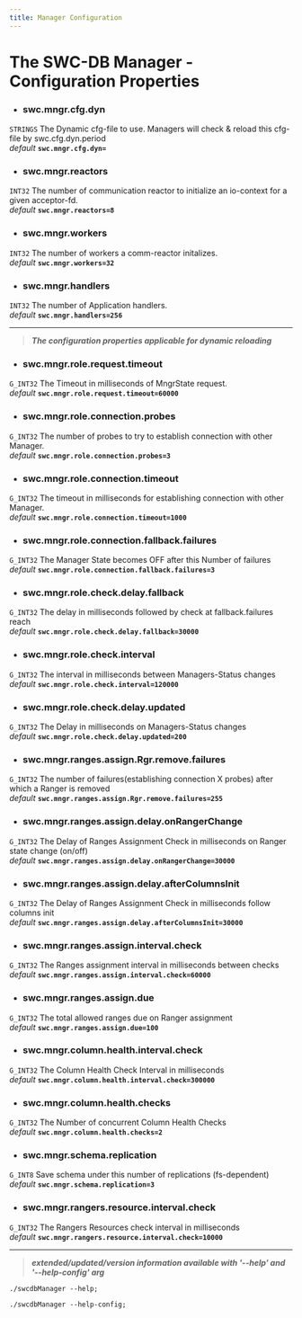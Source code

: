 ```yaml
---
title: Manager Configuration
---
```




# The SWC-DB Manager - Configuration Properties



* ### swc.mngr.cfg.dyn
```STRINGS```
The Dynamic cfg-file to use. Managers will check & reload this cfg-file by swc.cfg.dyn.period \
_default_ **```swc.mngr.cfg.dyn=```**

* ### swc.mngr.reactors
```INT32```
The number of communication reactor to initialize an io-context for a given acceptor-fd. \
_default_ **```swc.mngr.reactors=8```**

* ### swc.mngr.workers
```INT32```
The number of workers a comm-reactor initalizes. \
_default_ **```swc.mngr.workers=32```**

* ### swc.mngr.handlers
```INT32```
The number of Application handlers. \
_default_ **```swc.mngr.handlers=256```**



***

 > **_The configuration properties applicable for dynamic reloading_**


* ### swc.mngr.role.request.timeout
```G_INT32```
The Timeout in milliseconds of MngrState request. \
_default_ **```swc.mngr.role.request.timeout=60000```**

* ### swc.mngr.role.connection.probes
```G_INT32```
The number of probes to try to establish connection with other Manager. \
_default_ **```swc.mngr.role.connection.probes=3```**

* ### swc.mngr.role.connection.timeout
```G_INT32```
The timeout in milliseconds for establishing connection with other Manager. \
_default_ **```swc.mngr.role.connection.timeout=1000```**

* ### swc.mngr.role.connection.fallback.failures
```G_INT32```
The Manager State becomes OFF after this Number of failures \
_default_ **```swc.mngr.role.connection.fallback.failures=3```**

* ### swc.mngr.role.check.delay.fallback
```G_INT32```
The delay in milliseconds followed by check at fallback.failures reach \
_default_ **```swc.mngr.role.check.delay.fallback=30000```**

* ### swc.mngr.role.check.interval
```G_INT32```
The interval in milliseconds between Managers-Status changes \
_default_ **```swc.mngr.role.check.interval=120000```**

* ### swc.mngr.role.check.delay.updated
```G_INT32```
The Delay in milliseconds on Managers-Status changes \
_default_ **```swc.mngr.role.check.delay.updated=200```**


* ### swc.mngr.ranges.assign.Rgr.remove.failures
```G_INT32```
The number of failures(establishing connection X probes) after which a Ranger is removed \
_default_ **```swc.mngr.ranges.assign.Rgr.remove.failures=255```**

* ### swc.mngr.ranges.assign.delay.onRangerChange
```G_INT32```
The Delay of Ranges Assignment Check in milliseconds on Ranger state change (on/off) \
_default_ **```swc.mngr.ranges.assign.delay.onRangerChange=30000```**

* ### swc.mngr.ranges.assign.delay.afterColumnsInit
```G_INT32```
The Delay of Ranges Assignment Check in milliseconds follow columns init \
_default_ **```swc.mngr.ranges.assign.delay.afterColumnsInit=30000```**


* ### swc.mngr.ranges.assign.interval.check
```G_INT32```
The Ranges assignment interval in milliseconds between checks \
_default_ **```swc.mngr.ranges.assign.interval.check=60000```**

* ### swc.mngr.ranges.assign.due
```G_INT32```
The total allowed ranges due on Ranger assignment \
_default_ **```swc.mngr.ranges.assign.due=100```**

* ### swc.mngr.column.health.interval.check
```G_INT32```
The Column Health Check Interval in milliseconds \
_default_ **```swc.mngr.column.health.interval.check=300000```**


* ### swc.mngr.column.health.checks
```G_INT32```
The Number of concurrent Column Health Checks \
_default_ **```swc.mngr.column.health.checks=2```**


* ### swc.mngr.schema.replication
```G_INT8```
Save schema under this number of replications (fs-dependent) \
_default_ **```swc.mngr.schema.replication=3```**

* ### swc.mngr.rangers.resource.interval.check
```G_INT32```
The Rangers Resources check interval in milliseconds \
_default_ **```swc.mngr.rangers.resource.interval.check=10000```**



***

 > _**extended/updated/version information available with '--help' and '--help-config' arg**_

```
./swcdbManager --help;
```

```
./swcdbManager --help-config;
```
